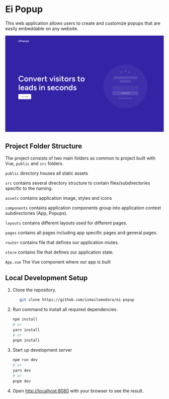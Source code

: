 # Ei Popup

This web application allows users to create and customize popups that are easily embeddable on any website.

![alt text](public/unfurl.png)

## Project Folder Structure
The project consists of two main folders as common to project built with Vue, `public` and `src` folders.

`public` directory houses all static assets

`src` contains several directory structure to contain files/subdirectories specific to the naming.

`assets` contains application image, styles and icons

`components` contains application components group into application context subdirectories (App, Popups).

`layouts` contains different layouts used for different pages.

`pages` contains all pages including app specific pages and general pages.

`router` contains file that defines our application routes.

`store` contains file that defines our application state.

`App.vue` The Vue component where our app is built

## Local Development Setup

1. Clone the repository.
   ```bash 
      git clone https://github.com/ismailomodara/ei-popup
   ```
2. Run command to install all required dependencies.
    ```bash
    npm install
    # or
    yarn install
    # or
    pnpm install
    ```
3. Start up development server
    ```bash
    npm run dev
    # or
    yarn dev
    # or
    pnpm dev
    ```
4. Open [http://localhost:8080](http://localhost:8080) with your browser to see the result.

